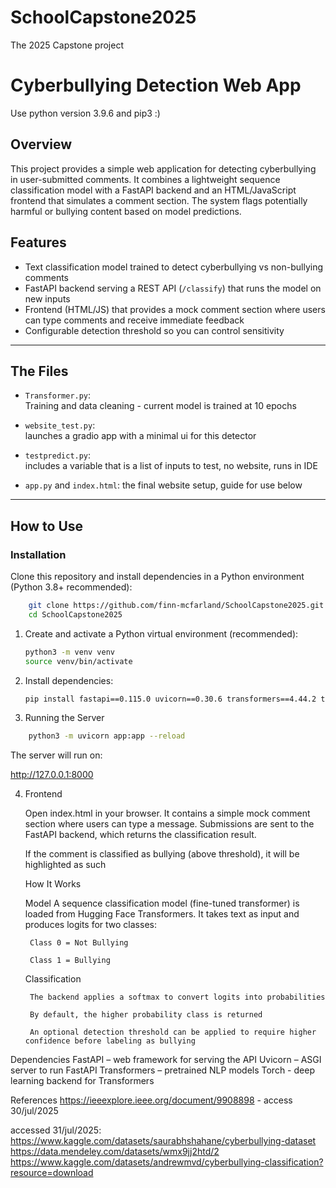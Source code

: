 # SchoolCapstone2025
The 2025 Capstone project

# Cyberbullying Detection Web App

Use python version 3.9.6 and pip3 :)

## Overview

This project provides a simple web application for detecting cyberbullying in user-submitted comments. It combines a lightweight sequence classification model with a FastAPI backend and an HTML/JavaScript frontend that simulates a comment section. The system flags potentially harmful or bullying content based on model predictions.

## Features

- Text classification model trained to detect cyberbullying vs non-bullying comments  
- FastAPI backend serving a REST API (`/classify`) that runs the model on new inputs  
- Frontend (HTML/JS) that provides a mock comment section where users can type comments and receive immediate feedback  
- Configurable detection threshold so you can control sensitivity  

---

## The Files

- `Transformer.py`:  
    Training and data cleaning - current model is trained at 10 epochs
    
- `website_test.py`:  
    launches a gradio app with a minimal ui for this detector
        
- `testpredict.py`:  
    includes a variable that is a list of inputs to test, no website, runs in IDE

- `app.py` and `index.html`:
    the final website setup, guide for use below

--- 

## How to Use

### Installation

Clone this repository and install dependencies in a Python environment (Python 3.8+ recommended):
```bash
    git clone https://github.com/finn-mcfarland/SchoolCapstone2025.git
    cd SchoolCapstone2025
```

1. Create and activate a Python virtual environment (recommended):
    
    ```bash
    python3 -m venv venv
    source venv/bin/activate
    ```
    
2. Install dependencies:
    
    ```bash
    pip install fastapi==0.115.0 uvicorn==0.30.6 transformers==4.44.2 torch==2.4.0 torchvision==0.19.0 torchaudio==2.4.0 python-multipart==0.0.9
    ```

3. Running the Server
```bash
    python3 -m uvicorn app:app --reload
```
The server will run on:

http://127.0.0.1:8000

4. Frontend

    Open index.html in your browser. It contains a simple mock comment section where users can type a message. Submissions are sent to the FastAPI backend, which returns the classification result.
        
    If the comment is classified as bullying (above threshold), it will be highlighted as such
    
    How It Works

    Model
    A sequence classification model (fine-tuned transformer) is loaded from Hugging Face Transformers.
    It takes text as input and produces logits for two classes:

        Class 0 = Not Bullying

        Class 1 = Bullying

    Classification

        The backend applies a softmax to convert logits into probabilities

        By default, the higher probability class is returned

        An optional detection threshold can be applied to require higher confidence before labeling as bullying

Dependencies
FastAPI – web framework for serving the API
Uvicorn – ASGI server to run FastAPI
Transformers – pretrained NLP models
Torch - deep learning backend for Transformers

References
https://ieeexplore.ieee.org/document/9908898 - access 30/jul/2025

accessed 31/jul/2025:
https://www.kaggle.com/datasets/saurabhshahane/cyberbullying-dataset
https://data.mendeley.com/datasets/wmx9jj2htd/2
https://www.kaggle.com/datasets/andrewmvd/cyberbullying-classification?resource=download
